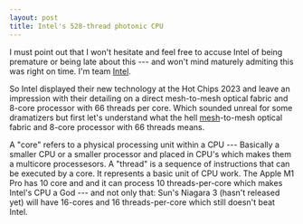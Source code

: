 ```yaml
---
layout: post
title: Intel's 528-thread photonic CPU
---
```


I must point out that I won't hesitate and feel free to accuse Intel of being premature or being late about this --- and won't mind maturely admiting this was right on time. I'm team [Intel][intel].

So Intel displayed their new technology at the Hot Chips 2023 and leave an impression with their detailing on a direct mesh-to-mesh optical fabric and 8-core processor with 66 threads per core. Which sounded unreal for some dramatizers but first let's understand what the hell [mesh][mesh]-to-mesh optical fabric and 8-core processor with 66 threads means.

A "core" refers to a physical processing unit within a CPU --- Basically a smaller CPU or a smaller processor and placed in CPU's which makes them a multicore processesors. A "thread" is a sequence of instructions that can be executed by a core. It represents a basic unit of CPU work. The Apple M1 Pro has 10 core and and it can process 10 threads-per-core which makes Intel's CPU a God --- and not only that: Sun's Niagara 3 (hasn't released yet) will have 16-cores and 16 threads-per-core which still doesn't beat Intel.	










[mesh]: https://en.wikipedia.org/wiki/Mesh
[intel]: https://www.tomshardware.com/features/amd-vs-intel-cpus


